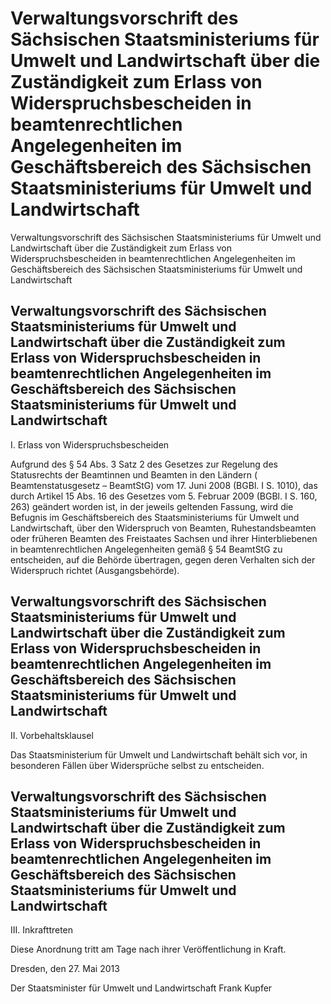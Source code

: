 # Verwaltungsvorschrift des Sächsischen Staatsministeriums für Umwelt und Landwirtschaft über die Zuständigkeit zum Erlass von Widerspruchsbescheiden in beamtenrechtlichen Angelegenheiten im Geschäftsbereich des Sächsischen Staatsministeriums für Umwelt und Landwirtschaft 


Verwaltungsvorschrift des Sächsischen Staatsministeriums für Umwelt und Landwirtschaft über die Zuständigkeit zum Erlass von Widerspruchsbescheiden in beamtenrechtlichen Angelegenheiten im Geschäftsbereich des Sächsischen Staatsministeriums für Umwelt und Landwirtschaft

## Verwaltungsvorschrift des Sächsischen Staatsministeriums für Umwelt und Landwirtschaft über die Zuständigkeit zum Erlass von Widerspruchsbescheiden in beamtenrechtlichen Angelegenheiten im Geschäftsbereich des Sächsischen Staatsministeriums für Umwelt und Landwirtschaft 
 I. Erlass von Widerspruchsbescheiden

Aufgrund des § 54 Abs. 3 Satz 2 des Gesetzes zur Regelung des Statusrechts der Beamtinnen und Beamten in den Ländern (
          Beamtenstatusgesetz
 – BeamtStG) vom 17. Juni 2008 (BGBl. I S. 1010), das durch Artikel 15 Abs. 16 des Gesetzes vom 5. Februar 2009 (BGBl. I S. 160, 263) geändert worden ist, in der jeweils geltenden Fassung, wird die Befugnis im Geschäftsbereich des Staatsministeriums für Umwelt und Landwirtschaft, über den Widerspruch von Beamten, Ruhestandsbeamten oder früheren Beamten des Freistaates Sachsen und ihrer Hinterbliebenen in beamtenrechtlichen Angelegenheiten gemäß § 54 
            BeamtStG zu entscheiden, auf die Behörde übertragen, gegen deren Verhalten sich der Widerspruch richtet (Ausgangsbehörde).


## Verwaltungsvorschrift des Sächsischen Staatsministeriums für Umwelt und Landwirtschaft über die Zuständigkeit zum Erlass von Widerspruchsbescheiden in beamtenrechtlichen Angelegenheiten im Geschäftsbereich des Sächsischen Staatsministeriums für Umwelt und Landwirtschaft 
 II. Vorbehaltsklausel

Das Staatsministerium für Umwelt und Landwirtschaft behält sich vor, in besonderen Fällen über Widersprüche selbst zu entscheiden.


## Verwaltungsvorschrift des Sächsischen Staatsministeriums für Umwelt und Landwirtschaft über die Zuständigkeit zum Erlass von Widerspruchsbescheiden in beamtenrechtlichen Angelegenheiten im Geschäftsbereich des Sächsischen Staatsministeriums für Umwelt und Landwirtschaft 
 III. Inkrafttreten

Diese Anordnung tritt am Tage nach ihrer Veröffentlichung in Kraft.

Dresden, den 27. Mai 2013

Der Staatsminister für Umwelt und Landwirtschaft 
           Frank Kupfer

